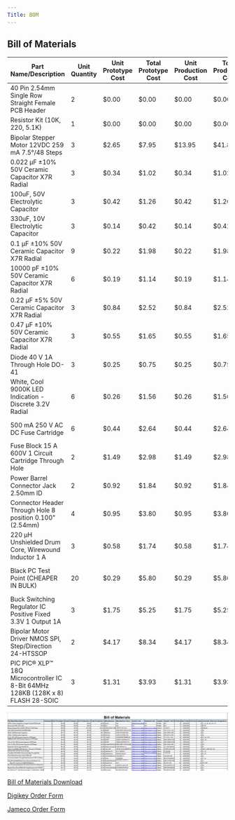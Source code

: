 ```yaml
---
Title: BOM
---
```

## Bill of Materials

| Part Name/Description                                                           | Unit Quantity | Unit Prototype Cost | Total Prototype Cost | Unit Production Cost | Total Production Cost | Manufacturer                            | Manufacturer Part # | Vendor Link                                                                                                                                                                                                                                                                                                                                                                                                                                                                                                                         | Datasheet Link                                                                                                                                                              | Supplier | Supplier Part #             | # Ordered | Date Ordered | # Received | Surplus | Schematic Reference Designators |
|---------------------------------------------------------------------------------|---------------|---------------------|----------------------|----------------------|-----------------------|-----------------------------------------|---------------------|-------------------------------------------------------------------------------------------------------------------------------------------------------------------------------------------------------------------------------------------------------------------------------------------------------------------------------------------------------------------------------------------------------------------------------------------------------------------------------------------------------------------------------------|-----------------------------------------------------------------------------------------------------------------------------------------------------------------------------|----------|-----------------------------|-----------|--------------|------------|---------|---------------------------------|
| 40 Pin 2.54mm Single Row Straight Female PCB Header                             |             2 |               $0.00 |                $0.00 |                $0.00 |                 $0.00 | Qunqi                                   | N/A                 | https://www.amazon.com/Qunqi-2-54mm-Straight-Connector-Arduino/dp/B07CGGSDWF/ref=sr_1_17?dchild=1&keywords=female+header+strips&qid=1595380282&sr=8-17                                                                                                                                                                                                                                                                                                                                                                              | N/A                                                                                                                                                                         | Peralta  | N/A                         |         2 |    2/28/2025 |          4 |       2 | J1, J5, J6, J9, J10, J11        |
| Resistor Kit (10K, 220, 5.1K)                                                   |             1 |               $0.00 |                $0.00 |                $0.00 |                 $0.00 | N/A                                     | N/A                 | N/A                                                                                                                                                                                                                                                                                                                                                                                                                                                                                                                                 | N/A                                                                                                                                                                         | Peralta  | N/A                         |         1 |    2/28/2025 |          1 |       0 | R1-R7                           |
| Bipolar Stepper Motor 12VDC 259 mA 7.5°/48 Steps                                |             3 |               $2.65 |                $7.95 |               $13.95 |                $41.85 | Fulling Motor USA                       | 35BYHJ30-36A        | https://www.jameco.com/z/35BYHJ30-36A-Fulling-Motor-USA-Bipolar-Stepper-Motor-12VDC-259-mA-7-5-deg-48-Steps_2234476.html?CID=GOOG&gad_source=1&gclid=CjwKCAiAlPu9BhAjEiwA5NDSA3S3xKQSO3o9rV3IAYmnlmhb64g-l5FYRvc8DqAq_hisXs7W4HKWGxoCDoUQAvD_BwE                                                                                                                                                                                                                                                                                    | https://www.jameco.com/Jameco/Products/ProdDS/2234476.pdf                                                                                                                   | Jameco   | 2234476                     |         1 |    2/28/2025 |          3 |       0 | External                        |
| 0.022 µF ±10% 50V Ceramic Capacitor X7R Radial                                  |             3 |               $0.34 |                $1.02 |                $0.34 |                 $1.02 | KEMET                                   | C317C223K5R5TA      | https://www.digikey.com/en/products/detail/kemet/C317C223K5R5TA/818003?gclsrc=aw.ds&&utm_adgroup=&utm_source=google&utm_medium=cpc&utm_campaign=PMax%20Supplier_Focus%20Supplier&utm_term=&utm_content=&utm_id=go_cmp-20243063242_adg-_ad-__dev-c_ext-_prd-818003_sig-CjwKCAiAlPu9BhAjEiwA5NDSA9ZnAvqPFta42b8yNWGzpqlgQcslWREW5KJrOqDfQd4mBZ5f9KFpHBoCas8QAvD_BwE&gad_source=1&gclid=CjwKCAiAlPu9BhAjEiwA5NDSA9ZnAvqPFta42b8yNWGzpqlgQcslWREW5KJrOqDfQd4mBZ5f9KFpHBoCas8QAvD_BwE&gclsrc=aw.ds                                       | https://content.kemet.com/datasheets/KEM_C1050_GOLDMAX_X7R.pdf                                                                                                              | Digkey   | 399-4227-ND                 |         3 |    2/28/2025 |          3 |       0 | C25                             |
| 100uF, 50V Electrolytic Capacitor                                               |             3 |               $0.42 |                $1.26 |                $0.42 |                 $1.26 | Nichicon                                | UPW1H101MPD         | https://www.digikey.com/en/products/detail/nichicon/UPW1H101MPD/589640?gclsrc=aw.ds&&utm_adgroup=&utm_source=google&utm_medium=cpc&utm_campaign=PMax%20Shopping_Product_Medium%20ROAS%20Categories&utm_term=&utm_content=&utm_id=go_cmp-20223376311_adg-_ad-__dev-c_ext-_prd-589640_sig-CjwKCAiAlPu9BhAjEiwA5NDSAxQXM9bS0h4xB4h52tJNU96R1mbqO_29Kcu0NgNw2bosvY6SHRMtnxoCVIUQAvD_BwE&gad_source=1&gclid=CjwKCAiAlPu9BhAjEiwA5NDSAxQXM9bS0h4xB4h52tJNU96R1mbqO_29Kcu0NgNw2bosvY6SHRMtnxoCVIUQAvD_BwE&gclsrc=aw.ds                     | https://www.nichicon.co.jp/english/series_items/catalog_pdf/e-upw.pdf                                                                                                       | Digikey  | 493-1899-ND                 |         3 |    2/28/2025 |          3 |       0 | C12                             |
| 330uF, 10V Electrolytic Capacitor                                               |             3 |               $0.14 |                $0.42 |                $0.14 |                 $0.42 | Würth Elektronik                        | 860020273010        | https://www.digikey.com/en/products/detail/w%C3%BCrth-elektronik/860020273010/5727147                                                                                                                                                                                                                                                                                                                                                                                                                                               | https://www.we-online.com/components/products/datasheet/860020273010.pdf                                                                                                    | Digikey  | 732-8912-1-ND               |         3 |    2/28/2025 |          3 |       0 | C11                             |
| 0.1 µF ±10% 50V Ceramic Capacitor X7R Radial                                    |             9 |               $0.22 |                $1.98 |                $0.22 |                 $1.98 | Vishay Beyschlag/Draloric/BC Components | K104K10X7RF5UH5     | https://www.digikey.com/en/products/detail/vishay-beyschlag-draloric-bc-components/K104K10X7RF5UH5/2356879                                                                                                                                                                                                                                                                                                                                                                                                                          | https://www.vishay.com/docs/45171/kseries.pdf                                                                                                                               | Digikey  | BC2665CT-ND - Cut Tape (CT) |         9 |    2/28/2025 |          9 |       0 | C4, C20, C22, C23, C24          |
| 10000 pF ±10% 50V Ceramic Capacitor X7R Radial                                  |             6 |               $0.19 |                $1.14 |                $0.19 |                 $1.14 | Vishay Beyschlag/Draloric/BC Components | K103K10X7RF5UH5     | https://www.digikey.com/en/products/detail/vishay-beyschlag-draloric-bc-components/K103K10X7RF5UH5/2356876                                                                                                                                                                                                                                                                                                                                                                                                                          | https://www.vishay.com/docs/45171/kseries.pdf                                                                                                                               | Digikey  | BC2662CT-ND                 |         6 |    2/28/2025 |          6 |       0 | N/A (Removed from Design)       |
| 0.22 µF ±5% 50V Ceramic Capacitor X7R Radial                                    |             3 |               $0.84 |                $2.52 |                $0.84 |                 $2.52 | KEMET                                   | C322C224J5R5TA      | https://www.digikey.com/en/products/detail/kemet/C322C224J5R5TA/3726058?gclsrc=aw.ds&&utm_adgroup=&utm_source=google&utm_medium=cpc&utm_campaign=PMax%20Supplier_Focus%20Supplier&utm_term=&utm_content=&utm_id=go_cmp-20243063242_adg-_ad-__dev-c_ext-_prd-3726058_sig-CjwKCAiAlPu9BhAjEiwA5NDSA5I5Uy-qjYLmZpUetz5B2e21aAGIUOc0xq4GaA5meY42pFcGGwWOMRoCzysQAvD_BwE&gad_source=1&gclid=CjwKCAiAlPu9BhAjEiwA5NDSA5I5Uy-qjYLmZpUetz5B2e21aAGIUOc0xq4GaA5meY42pFcGGwWOMRoCzysQAvD_BwE&gclsrc=aw.ds                                     | https://search.kemet.com/download/datasheet/C322C224J5R5TA                                                                                                                  | Digikey  | 399-9805-ND                 |         3 |    2/28/2025 |          3 |       0 | C26                             |
| 0.47 µF ±10% 50V Ceramic Capacitor X7R Radial                                   |             3 |               $0.55 |                $1.65 |                $0.55 |                 $1.65 | KEMET                                   | C317C474K5R5TA      | https://www.digikey.com/en/products/detail/kemet/C317C474K5R5TA/14681326?gclsrc=aw.ds&&utm_adgroup=&utm_source=google&utm_medium=cpc&utm_campaign=PMax%20Supplier_Focus%20Supplier&utm_term=&utm_content=&utm_id=go_cmp-20243063242_adg-_ad-__dev-c_ext-_prd-14681326_sig-CjwKCAiAlPu9BhAjEiwA5NDSA1dzaCjTNasTq9KPlA2qV6BesnvGz6t2xcwVVG73-5X3i1rAW211WBoC08gQAvD_BwE&gad_source=1&gclid=CjwKCAiAlPu9BhAjEiwA5NDSA1dzaCjTNasTq9KPlA2qV6BesnvGz6t2xcwVVG73-5X3i1rAW211WBoC08gQAvD_BwE&gclsrc=aw.ds                                   | https://content.kemet.com/datasheets/KEM_C1050_GOLDMAX_X7R.pdf                                                                                                              | Digikey  | 399-C317C474K5R5TA-ND       |         3 |    2/28/2025 |          3 |       0 | C22                             |
| Diode 40 V 1A Through Hole DO-41                                                |             3 |               $0.25 |                $0.75 |                $0.25 |                 $0.75 | STMicroelectronics                      | 1N5819RL            | https://www.digikey.com/en/products/detail/stmicroelectronics/1N5819RL/1883818?gclsrc=aw.ds&&utm_adgroup=&utm_source=google&utm_medium=cpc&utm_campaign=PMax%20Supplier_Focus%20Supplier&utm_term=&utm_content=&utm_id=go_cmp-20243063242_adg-_ad-__dev-c_ext-_prd-1883818_sig-CjwKCAiAlPu9BhAjEiwA5NDSA1k8pjBYYJIwnoMBpdygCEZCQK5SmGa0fo9TNcJj2FrpyEBgjJLeAhoCs6gQAvD_BwE&gad_source=1&gclid=CjwKCAiAlPu9BhAjEiwA5NDSA1k8pjBYYJIwnoMBpdygCEZCQK5SmGa0fo9TNcJj2FrpyEBgjJLeAhoCs6gQAvD_BwE&gclsrc=aw.ds                              | https://www.st.com/content/ccc/resource/technical/document/datasheet/26/db/14/60/52/47/47/5b/CD00001625.pdf/files/CD00001625.pdf/jcr:content/translations/en.CD00001625.pdf | Digikey  | 497-7053-2-ND               |         3 |    2/28/2025 |          3 |       0 | D1                              |
| White, Cool 9000K LED Indication - Discrete 3.2V Radial                         |             6 |               $0.26 |                $1.56 |                $0.26 |                 $1.56 | Cree LED                                | C503B-WAN-CBBDB151  | https://www.digikey.com/en/products/detail/cree-led/C503B-WAN-CBBDB151/5824241?gclsrc=aw.ds&&utm_adgroup=&utm_source=google&utm_medium=cpc&utm_campaign=PMax%20Shopping_Product_Medium%20ROAS%20Categories&utm_term=&utm_content=&utm_id=go_cmp-20223376311_adg-_ad-__dev-c_ext-_prd-5824241_sig-CjwKCAiAlPu9BhAjEiwA5NDSA8z4fE8LbGnArh0_ItNKKUuYQxMFTiPGONT_gDVCauDFlNFjsNpeEBoCHt4QAvD_BwE&gad_source=1&gclid=CjwKCAiAlPu9BhAjEiwA5NDSA8z4fE8LbGnArh0_ItNKKUuYQxMFTiPGONT_gDVCauDFlNFjsNpeEBoCHt4QAvD_BwE&gclsrc=aw.ds            | https://downloads.cree-led.com/files/ds/h/HB-C503B-WAN.pdf                                                                                                                  | Digikey  | C503B-WAN-CBBDB151-ND       |         3 |    2/28/2025 |          6 |       0 | LED1, LED2 (D3, D4)             |
| 500 mA 250 V AC DC Fuse Cartridge                                               |             6 |               $0.44 |                $2.64 |                $0.44 |                 $2.64 | Littelfuse Inc.                         | 0217.500MXP         | https://www.digikey.com/en/products/detail/littelfuse-inc/0217.500MXP/777537?gclsrc=aw.ds&&utm_adgroup=&utm_source=google&utm_medium=cpc&utm_campaign=Pmax%20Shopping_Supplier_Littelfuse&utm_term=&utm_content=&utm_id=go_cmp-20747813920_adg-_ad-__dev-c_ext-_prd-777537_sig-CjwKCAiAlPu9BhAjEiwA5NDSA8BYCzGlhykL9Amp8tGEuaYxLEuPj67SjxVPP2m5LtlKVjOpu9tsbRoCqmYQAvD_BwE&gad_source=1&gclid=CjwKCAiAlPu9BhAjEiwA5NDSA8BYCzGlhykL9Amp8tGEuaYxLEuPj67SjxVPP2m5LtlKVjOpu9tsbRoCqmYQAvD_BwE&gclsrc=aw.ds                              | https://www.littelfuse.com/assetdocs/littelfuse-fuse-217-datasheet?assetguid=af55be94-c42e-41b1-ad43-e070e09443fe                                                           | Digikey  | F1720-ND                    |         6 |    2/28/2025 |          6 |       0 | F1                              |
| Fuse Block 15 A 600V 1 Circuit Cartridge Through Hole                           |             2 |               $1.49 |                $2.98 |                $1.49 |                 $2.98 | Littelfuse Inc.                         | 03540101ZXGY        | https://www.digikey.com/en/products/detail/littelfuse-inc/03540101ZXGY/553974                                                                                                                                                                                                                                                                                                                                                                                                                                                       | https://www.littelfuse.com/assetdocs/littelfuse_fuse_block_354_datasheet.pdf?assetguid=6e94c133-ad48-47b7-8fff-80ea6c66704d                                                 | Digikey  | F1498-ND                    |         2 |    2/28/2025 |          2 |       0 | F1                              |
| Power Barrel Connector Jack 2.50mm ID                                           |             2 |               $0.92 |                $1.84 |                $0.92 |                 $1.84 | Würth Elektronik                        | 694108301002        | https://www.digikey.com/en/products/detail/w-rth-elektronik/694108301002/5047524?gclsrc=aw.ds&&utm_adgroup=&utm_source=google&utm_medium=cpc&utm_campaign=PMax%20Supplier_Focus%20Supplier&utm_term=&utm_content=&utm_id=go_cmp-20243063242_adg-_ad-__dev-c_ext-_prd-5047524_sig-CjwKCAiAlPu9BhAjEiwA5NDSA7T-ZANd_wE-CtZ_kWJkl6CjNUYDCGt3gncgXJSXJqwdPXRHSsNRChoC_zMQAvD_BwE&gad_source=1&gclid=CjwKCAiAlPu9BhAjEiwA5NDSA7T-ZANd_wE-CtZ_kWJkl6CjNUYDCGt3gncgXJSXJqwdPXRHSsNRChoC_zMQAvD_BwE&gclsrc=aw.ds                            | https://www.we-online.com/katalog/datasheet/6941xx301002.pdf                                                                                                                | Digikey  | 732-5934-ND                 |         2 |    2/28/2025 |          2 |       0 | J31                             |
| Connector Header Through Hole 8 position 0.100" (2.54mm)                        |             4 |               $0.95 |                $3.80 |                $0.95 |                 $3.80 | Molex                                   | 702460801           | https://www.digikey.com/en/products/detail/molex/0702460801/760165                                                                                                                                                                                                                                                                                                                                                                                                                                                                  | https://www.molex.com/en-us/products/part-detail/702460801?display=pdf                                                                                                      | Digikey  | 900-0702460801-ND           |         4 |    2/28/2025 |          4 |       0 | J32, J33                        |
| 	  220 µH Unshielded Drum Core, Wirewound Inductor 1 A                           |             3 |               $0.58 |                $1.74 |                $0.58 |                 $1.74 | Bourns Inc.                             | RLB9012-221KL       | https://www.digikey.com/en/products/detail/bourns-inc/RLB9012-221KL/1969608                                                                                                                                                                                                                                                                                                                                                                                                                                                         | https://www.bourns.com/docs/Product-Datasheets/RLB9012.pdf                                                                                                                  | Digikey  | RLB9012-221KL-ND            |         3 |    2/28/2025 |          3 |       0 | L1                              |
|          Black PC Test Point (CHEAPER IN BULK)                                  |            20 |               $0.29 |                $5.80 |                $0.29 |                 $5.80 | Keystone E                              | 5011                | https://www.digikey.com/en/products/detail/keystone-electronics/5011/255333?gclsrc=aw.ds&&utm_adgroup=&utm_source=google&utm_medium=cpc&utm_campaign=PMax%20Shopping_Product_Medium%20ROAS%20Categories&utm_term=&utm_content=&utm_id=go_cmp-20223376311_adg-_ad-__dev-c_ext-_prd-255333_sig-CjwKCAiAlPu9BhAjEiwA5NDSA8TUx04YxPopTGa7jYQQJyWZN7Hyo5UoOw--EulGNBDgaZwMmuPJABoCZT8QAvD_BwE&gad_source=1&gclid=CjwKCAiAlPu9BhAjEiwA5NDSA8TUx04YxPopTGa7jYQQJyWZN7Hyo5UoOw--EulGNBDgaZwMmuPJABoCZT8QAvD_BwE&gclsrc=aw.ds                | https://www.keyelco.com/userAssets/file/M65p56.pdf                                                                                                                          | Digikey  | 36-5011-ND                  |        20 |    2/28/2025 |         20 |       0 | J13-J21                         |
| Buck Switching Regulator IC Positive Fixed 3.3V 1 Output 1A                     |             3 |               $1.75 |                $5.25 |                $1.75 |                 $5.25 | Microchip                               | LM2575-3.3WU-TR     | https://www.digikey.com/en/products/detail/microchip-technology/LM2575-3.3WU-TR/16679441?gclsrc=aw.ds&&utm_adgroup=&utm_source=google&utm_medium=cpc&utm_campaign=PMax%20Shopping_Product_Medium%20ROAS%20Categories&utm_term=&utm_content=&utm_id=go_cmp-20223376311_adg-_ad-__dev-c_ext-_prd-16679441_sig-CjwKCAiAzvC9BhADEiwAEhtlNzgovozCst-eYHqQ_QTT8CnWAbNFBMAkZ4CDkSU5XGTwzjRZVjpIaRoC3hsQAvD_BwE&gad_source=1&gclid=CjwKCAiAzvC9BhADEiwAEhtlNzgovozCst-eYHqQ_QTT8CnWAbNFBMAkZ4CDkSU5XGTwzjRZVjpIaRoC3hsQAvD_BwE&gclsrc=aw.ds | https://ww1.microchip.com/downloads/en/DeviceDoc/lm2575.pdf                                                                                                                 | Digikey  | 150-LM2575-3.3WU-TRCT-ND    |         3 |    2/28/2025 |          3 |       0 | IC2                             |
| Bipolar Motor Driver NMOS SPI, Step/Direction 24-HTSSOP                         |             2 |               $4.17 |                $8.34 |                $4.17 |                 $8.34 | Texas Instrument                        | DRV8889QPWPRQ1      | https://www.digikey.com/en/products/detail/texas-instruments/DRV8889QPWPRQ1/11615769                                                                                                                                                                                                                                                                                                                                                                                                                                                | https://www.ti.com/general/docs/suppproductinfo.tsp?distId=10&gotoUrl=http%253A%252F%252Fwww.ti.com%252Flit%252Fgpn%252Fdrv8889-q1                                          | Digikey  | 296-DRV8889QPWPRQ1CT-ND     |         2 |    2/28/2025 |          2 |       0 | IC3                             |
| PIC PIC® XLP™ 18Q Microcontroller IC 8-Bit 64MHz 128KB (128K x 8) FLASH 28-SOIC |             3 |               $1.31 |                $3.93 |                $1.31 |                 $3.93 | Microchip                               | PIC18F27Q10-I/SO    | https://www.digikey.com/en/products/detail/microchip-technology/PIC18F27Q10-I-SO/10064343                                                                                                                                                                                                                                                                                                                                                                                                                                           | https://ww1.microchip.com/downloads/en/DeviceDoc/PIC18F27-47Q10-Data-Sheet-40002043E.pdf                                                                                    | Digikey  | PIC18F27Q10-I/SO-ND         |         3 |    2/28/2025 |          3 |       0 | IC1                             |


<img src="https://raw.githubusercontent.com/shonha/EGR314SSH.github.io/refs/heads/main/images/BOM%20.png">

[Bill of Materials Download](https://github.com/shonha/EGR314SSH.github.io/blob/main/Documentation/EGR314%20BOM.xlsx)

[Digikey Order Form](https://github.com/shonha/EGR314SSH.github.io/blob/main/Documentation/EGR%20314%20Digikey.xlsx)

[Jameco Order Form](https://github.com/shonha/EGR314SSH.github.io/blob/main/Documentation/EGR%20314%20Jameco.xlsx)
